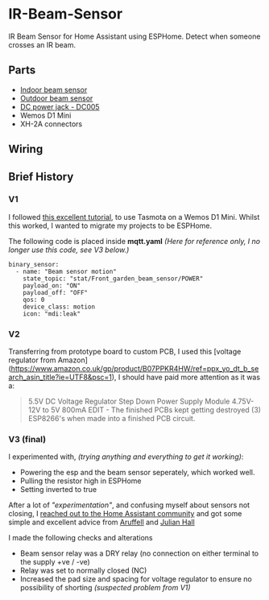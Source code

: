 # IR-Beam-Sensor
IR Beam Sensor for Home Assistant using ESPHome. Detect when someone crosses an IR beam.

## Parts
- [Indoor beam sensor](https://www.amazon.co.uk/gp/product/B07BTZDNBC/ref=ppx_yo_dt_b_search_asin_image?ie=UTF8&psc=1)
- [Outdoor beam sensor](https://www.amazon.co.uk/gp/product/B01M14S944/ref=ppx_yo_dt_b_search_asin_image?ie=UTF8&psc=1)
- [DC power jack - DC005](https://www.amazon.co.uk/gp/product/B07F68RZY9/ref=ppx_yo_dt_b_search_asin_title?ie=UTF8&psc=1)
- Wemos D1 Mini
- XH-2A connectors

## Wiring

## Brief History

### V1
I followed [this excellent tutorial](https://www.inspectmygadgets.com/ir-beam-break-sensors-with-tasmota-and-home-assistant/), to use Tasmota on a Wemos D1 Mini.
Whilst this worked, I wanted to migrate my projects to be ESPHome.

The following code is placed inside **mqtt.yaml** _(Here for reference only, I no longer use this code, see V3 below.)_
```
binary_sensor:
  - name: "Beam sensor motion"
    state_topic: "stat/Front_garden_beam_sensor/POWER"
    payload_on: "ON"
    payload_off: "OFF"
    qos: 0
    device_class: motion
    icon: "mdi:leak"
```


### V2
Transferring from prototype board to custom PCB, I used this [voltage regulator from Amazon] (https://www.amazon.co.uk/gp/product/B07PPKR4HW/ref=ppx_yo_dt_b_search_asin_title?ie=UTF8&psc=1), I should have paid more attention as it was a: 
> 5.5V DC Voltage Regulator Step Down Power Supply Module 4.75V-12V to 5V 800mA
EDIT - The finished PCBs kept getting destroyed (3) ESP8266's when made into a finished PCB circuit.

### V3 (final)
I experimented with, _(trying anything and everything to get it working)_:
- Powering the esp and the beam sensor seperately, which worked well.
- Pulling the resistor high in ESPHome
- Setting inverted to true

After a lot of _"experimentation"_, and confusing myself about sensors not closing, I [reached out to the Home Assistant community](https://community.home-assistant.io/t/esphome-ir-beam-sensor-code-help/507588)
and got some simple and excellent advice from [Aruffell](https://community.home-assistant.io/u/aruffell/summary) and [Julian Hall](https://community.home-assistant.io/u/juliandh/summary)

I made the following checks and alterations
- Beam sensor relay was a DRY relay (no connection on either terminal to the supply +ve / -ve)
- Relay was set to normally closed (NC)
- Increased the pad size and spacing for voltage regulator to ensure no possibility of shorting _(suspected problem from V1)_

